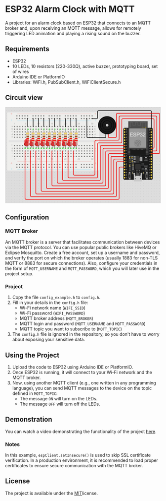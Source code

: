 # ESP32 Alarm Clock with MQTT

A project for an alarm clock based on ESP32 that connects to an MQTT broker and, upon receiving an MQTT message, allows for remotely triggering LED animation and playing a rising sound on the buzzer.

## Requirements

- ESP32
- 10 LEDs, 10 resistors (220-330Ω), active buzzer, prototyping board, set of wires
- Arduino IDE or PlatformIO
- Libraries: WiFi.h, PubSubClient.h, WiFiClientSecure.h

## Circuit view

![Circuit view](./images/circuit.jpg)

## Configuration

### MQTT Broker

An MQTT broker is a server that facilitates communication between devices via the MQTT protocol. You can use popular public brokers like HiveMQ or Eclipse Mosquitto. Create a free account, set up a username and password, and verify the port on which the broker operates (usually 1883 for non-TLS MQTT or 8883 for secure connections). Also, configure your credentials in the form of `MQTT_USERNAME` and `MQTT_PASSWORD`, which you will later use in the project setup.

### Project

1. Copy the file `config_example.h` to `config.h`.
2. Fill in your details in the `config.h` file:
   - Wi-Fi network name (`WIFI_SSID`)
   - Wi-Fi password (`WIFI_PASSWORD`)
   - MQTT broker address (`MQTT_BROKER`)
   - MQTT login and password (`MQTT_USERNAME` and `MQTT_PASSWORD`)
   - MQTT topic you want to subscribe to (`MQTT_TOPIC`)
3. The `config.h` file is ignored in the repository, so you don't have to worry about exposing your sensitive data.

## Using the Project

1. Upload the code to ESP32 using Arduino IDE or PlatformIO.
2. Once ESP32 is running, it will connect to your Wi-Fi network and the MQTT broker.
3. Now, using another MQTT client (e.g., one written in any programming language), you can send MQTT messages to the device on the topic defined in `MQTT_TOPIC`:
   - The message `ON` will turn on the LEDs.
   - The message `OFF` will turn off the LEDs.

## Demonstration

You can watch a video demonstrating the functionality of the project [here](https://youtu.be/vKcXYqivB5o).

### Notes

In this example, `espClient.setInsecure()` is used to skip SSL certificate verification. In a production environment, it is recommended to load proper certificates to ensure secure communication with the MQTT broker.

## License

The project is available under the [MIT](./LICENSE)license.
